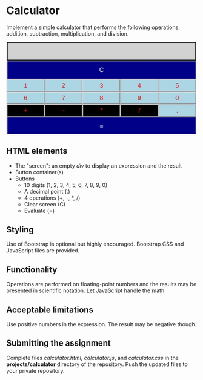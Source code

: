 # Calculator

Implement a simple calculator that performs the following operations: addition, subtraction, multiplication, and division.

![Calculator in action](calculator.gif)


## HTML elements

- The "screen": an empty *div* to display an expression and the result
- Button container(s)
- Buttons
    - 10 digits (1, 2, 3, 4, 5, 6, 7, 8, 9, 0)
    - A decimal point (.)
    - 4 operations (+, -, *, /)
    - Clear screen (C)
    - Evaluate (=)


## Styling

Use of Bootstrap is optional but highly encouraged. Bootstrap CSS and JavaScript files are provided.


## Functionality

Operations are performed on floating-point numbers and the results may be presented in scientific notation. Let JavaScript handle the math.


## Acceptable limitations

Use positive numbers in the expression. The result may be negative though.


## Submitting the assignment

Complete files *calculator.html*, *calculator.js*, and *calculator.css* in the **projects/calculator** directory of the repository. Push the updated files to your private repository.

